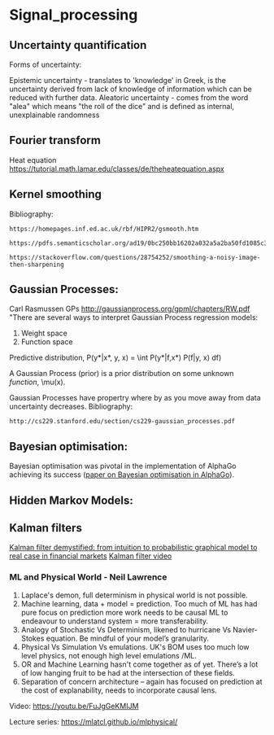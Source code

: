 # Signal_processing


## Uncertainty quantification
Forms of uncertainty:

Epistemic uncertainty - translates to 'knowledge' in Greek, is the uncertainty derived from lack of knowledge of information which can be reduced with further data.
Aleatoric uncertainty - comes from the word "alea" which means "the roll of the dice" and is defined as internal, unexplainable randomness


## Fourier transform
Heat equation https://tutorial.math.lamar.edu/classes/de/theheatequation.aspx

## Kernel smoothing
  Bibliography: 
  
    https://homepages.inf.ed.ac.uk/rbf/HIPR2/gsmooth.htm
    
    https://pdfs.semanticscholar.org/ad19/0bc250bb16202a032a5a2ba50fd1085c3c79.pdf
    
    https://stackoverflow.com/questions/28754252/smoothing-a-noisy-image-then-sharpening
    
 
    
## Gaussian Processes:
Carl Rasmussen GPs
http://gaussianprocess.org/gpml/chapters/RW.pdf
"There are several ways to interpret Gaussian Process regression models:
1. Weight space
2. Function space
  
Predictive distribution, P(y*|x*, y, x) = \int P(y*|f,x*) P(f|y, x) df)

A Gaussian Process (prior) is a prior distribution on some unknown *function*, \mu(x). 

Gaussian Processes have propertry where by as you move away from data uncertainty decreases.
  Bibliography: 
  
    http://cs229.stanford.edu/section/cs229-gaussian_processes.pdf

## Bayesian optimisation:
Bayesian optimisation was pivotal in the implementation of AlphaGo achieving its success ([paper on Bayesian optimisation in AlphaGo](https://arxiv.org/pdf/1812.06855.pdf)).

## Hidden Markov Models: 

## Kalman filters
   [Kalman filter demystified: from intuition to probabilistic graphical model to real case in financial markets](https://arxiv.org/pdf/1811.11618.pdf)
   [Kalman filter video](https://www.youtube.com/watch?v=CaCcOwJPytQ)

### ML and Physical World - Neil Lawrence
1.	Laplace's demon, full determinism in physical world is not possible.
2.	Machine learning, data + model = prediction. Too much of ML has had pure focus on prediction more work needs to be causal ML to endeavour to understand system = more transferability.
3.	Analogy  of Stochastic Vs Determinism, likened to hurricane Vs Navier-Stokes equation. Be mindful of your model’s granularity.
4.	Physical Vs Simulation Vs emulations. UK's BOM uses too much low level physics, not enough high level emulations /ML.
5.	OR and Machine Learning hasn't come together as of yet. There’s a lot of low hanging fruit to be had at the intersection of these fields.
6.	Separation of concern architecture – again has focused on prediction at the cost of explanability, needs to incorporate causal lens.

Video: https://youtu.be/FuJgGeKMIJM

Lecture series: https://mlatcl.github.io/mlphysical/
